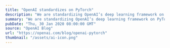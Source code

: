 ```yaml
---
title: "OpenAI standardizes on PyTorch"
description: "We are standardizing OpenAI’s deep learning framework on PyTorch."
summary: "We are standardizing OpenAI’s deep learning framework on PyTorch."
pubDate: "Thu, 30 Jan 2020 08:00:00 GMT"
source: "OpenAI Blog"
url: "https://openai.com/blog/openai-pytorch"
thumbnail: "/assets/ai-icon.png"
---
```



